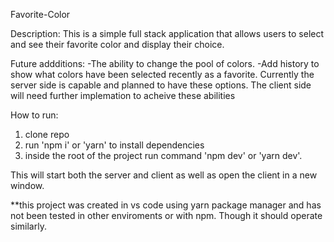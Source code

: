 Favorite-Color

Description: 
    This is a simple full stack application that allows users to select and see their favorite color and display their choice. 

Future addditions:
    -The ability to change the pool of colors.
    -Add history to show what colors have been selected recently as a favorite.
    Currently the server side is capable and planned to have these options. The client side will need further implemation to acheive these abilities

How to run: 
  1) clone repo
  2) run 'npm i' or 'yarn' to install dependencies 
  3) inside the root of the project run command 'npm dev' or 'yarn dev'. 
  
  This will start both the server and client as well as open the client in a new window.

  **this project was created in vs code using yarn package manager and has not been tested in other enviroments or with npm. Though it should operate
  similarly.  